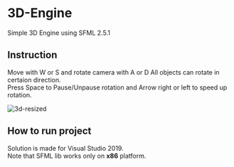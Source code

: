 # 3D-Engine

Simple 3D Engine using SFML 2.5.1

Instruction
-----------------------
Move with W or S and rotate camera with A or D 
All objects can rotate in certaion direction.   
Press Space to Pause/Unpause rotation and Arrow right or left to speed up rotation.

![3d-resized](https://user-images.githubusercontent.com/68811145/165772764-0726c8ab-4834-4fee-bef0-cc8960dc6ffc.png)


How to run project
-----------------------

Solution is made for Visual Studio 2019.    
Note that SFML lib works only on <b>x86</b> platform.

